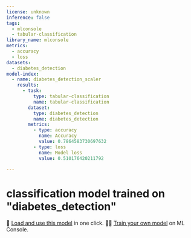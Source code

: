 ```yaml
---
license: unknown
inference: false
tags:
  - mlconsole
  - tabular-classification
library_name: mlconsole
metrics:
  - accuracy
  - loss
datasets:
  - diabetes_detection
model-index:
  - name: diabetes_detection_scaler
    results:
      - task:
          type: tabular-classification
          name: tabular-classification
        dataset:
          type: diabetes_detection
          name: diabetes_detection
        metrics:
          - type: accuracy
            name: Accuracy
            value: 0.7864583730697632
          - type: loss
            name: Model loss
            value: 0.510176420211792

---
```


# classification model trained on "diabetes_detection"
🤖 [Load and use this model](https://mlconsole.com/model/hf/halflings/diabetes_detection_scaler) in one click.
🧑‍💻 [Train your own model](https://mlconsole.com) on ML Console.

